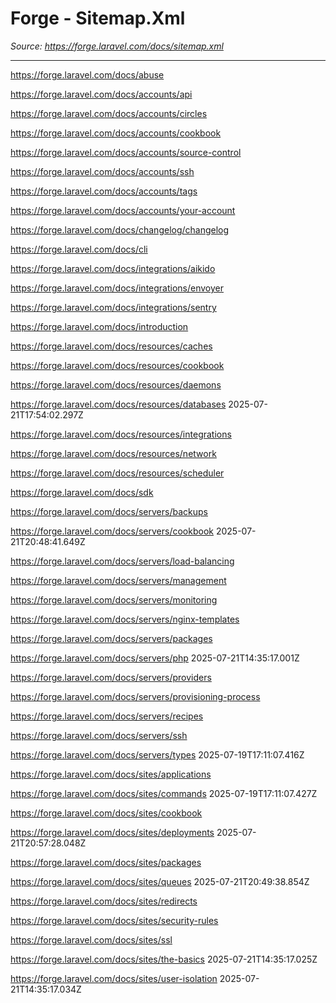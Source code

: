 # Forge - Sitemap.Xml

*Source: https://forge.laravel.com/docs/sitemap.xml*

---

https://forge.laravel.com/docs/abuse

https://forge.laravel.com/docs/accounts/api

https://forge.laravel.com/docs/accounts/circles

https://forge.laravel.com/docs/accounts/cookbook

https://forge.laravel.com/docs/accounts/source-control

https://forge.laravel.com/docs/accounts/ssh

https://forge.laravel.com/docs/accounts/tags

https://forge.laravel.com/docs/accounts/your-account

https://forge.laravel.com/docs/changelog/changelog

https://forge.laravel.com/docs/cli

https://forge.laravel.com/docs/integrations/aikido

https://forge.laravel.com/docs/integrations/envoyer

https://forge.laravel.com/docs/integrations/sentry

https://forge.laravel.com/docs/introduction

https://forge.laravel.com/docs/resources/caches

https://forge.laravel.com/docs/resources/cookbook

https://forge.laravel.com/docs/resources/daemons

https://forge.laravel.com/docs/resources/databases
2025-07-21T17:54:02.297Z

https://forge.laravel.com/docs/resources/integrations

https://forge.laravel.com/docs/resources/network

https://forge.laravel.com/docs/resources/scheduler

https://forge.laravel.com/docs/sdk

https://forge.laravel.com/docs/servers/backups

https://forge.laravel.com/docs/servers/cookbook
2025-07-21T20:48:41.649Z

https://forge.laravel.com/docs/servers/load-balancing

https://forge.laravel.com/docs/servers/management

https://forge.laravel.com/docs/servers/monitoring

https://forge.laravel.com/docs/servers/nginx-templates

https://forge.laravel.com/docs/servers/packages

https://forge.laravel.com/docs/servers/php
2025-07-21T14:35:17.001Z

https://forge.laravel.com/docs/servers/providers

https://forge.laravel.com/docs/servers/provisioning-process

https://forge.laravel.com/docs/servers/recipes

https://forge.laravel.com/docs/servers/ssh

https://forge.laravel.com/docs/servers/types
2025-07-19T17:11:07.416Z

https://forge.laravel.com/docs/sites/applications

https://forge.laravel.com/docs/sites/commands
2025-07-19T17:11:07.427Z

https://forge.laravel.com/docs/sites/cookbook

https://forge.laravel.com/docs/sites/deployments
2025-07-21T20:57:28.048Z

https://forge.laravel.com/docs/sites/packages

https://forge.laravel.com/docs/sites/queues
2025-07-21T20:49:38.854Z

https://forge.laravel.com/docs/sites/redirects

https://forge.laravel.com/docs/sites/security-rules

https://forge.laravel.com/docs/sites/ssl

https://forge.laravel.com/docs/sites/the-basics
2025-07-21T14:35:17.025Z

https://forge.laravel.com/docs/sites/user-isolation
2025-07-21T14:35:17.034Z